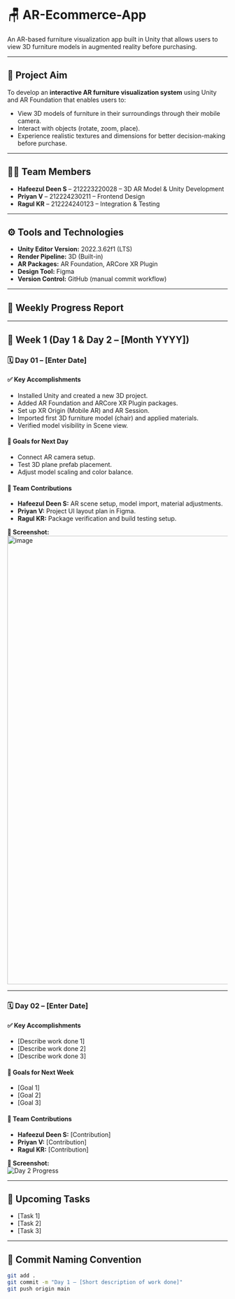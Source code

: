 # 🪑 AR-Ecommerce-App
An AR-based furniture visualization app built in Unity that allows users to view 3D furniture models in augmented reality before purchasing.

---

## 🎯 Project Aim
To develop an **interactive AR furniture visualization system** using Unity and AR Foundation that enables users to:
- View 3D models of furniture in their surroundings through their mobile camera.
- Interact with objects (rotate, zoom, place).
- Experience realistic textures and dimensions for better decision-making before purchase.

---

## 👨‍💻 Team Members
- **Hafeezul Deen S** – 212223220028 – 3D AR Model & Unity Development  
- **Priyan V** – 212224230211 – Frontend Design  
- **Ragul KR** – 212224240123 – Integration & Testing  

---

## ⚙️ Tools and Technologies
- **Unity Editor Version:** 2022.3.62f1 (LTS)  
- **Render Pipeline:** 3D (Built-in)  
- **AR Packages:** AR Foundation, ARCore XR Plugin  
- **Design Tool:** Figma  
- **Version Control:** GitHub (manual commit workflow)  

---

## 📆 Weekly Progress Report

---

## 📅 Week 1 (Day 1 & Day 2 – [Month YYYY])

### 🗓 **Day 01 – [Enter Date]**

#### ✅ **Key Accomplishments**
- Installed Unity and created a new 3D project.
- Added AR Foundation and ARCore XR Plugin packages.
- Set up XR Origin (Mobile AR) and AR Session.
- Imported first 3D furniture model (chair) and applied materials.
- Verified model visibility in Scene view.

#### 🎯 **Goals for Next Day**
- Connect AR camera setup.
- Test 3D plane prefab placement.
- Adjust model scaling and color balance.


#### 👥 Team Contributions
- **Hafeezul Deen S:** AR scene setup, model import, material adjustments.  
- **Priyan V:** Project UI layout plan in Figma.  
- **Ragul KR:** Package verification and build testing setup.


**📸 Screenshot:**  
<img width="1893" height="1022" alt="image" src="https://github.com/user-attachments/assets/a04f43c0-a02e-4e75-896e-79626bfd9fb5" />

---

### 🗓 **Day 02 – [Enter Date]**

#### ✅ **Key Accomplishments**
- [Describe work done 1]  
- [Describe work done 2]  
- [Describe work done 3]  

#### 🎯 **Goals for Next Week**
- [Goal 1]  
- [Goal 2]  
- [Goal 3]  

#### 👥 **Team Contributions**
- **Hafeezul Deen S:** [Contribution]  
- **Priyan V:** [Contribution]  
- **Ragul KR:** [Contribution]  

**📸 Screenshot:**  
![Day 2 Progress](YOUR_IMAGE_LINK)

---

## 📱 Upcoming Tasks
- [Task 1]  
- [Task 2]  
- [Task 3]  

---

## 💾 Commit Naming Convention
```bash
git add .
git commit -m "Day 1 – [Short description of work done]"
git push origin main
